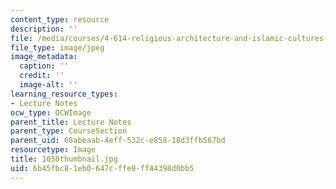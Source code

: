 ```yaml
---
content_type: resource
description: ''
file: /media/courses/4-614-religious-architecture-and-islamic-cultures-fall-2002/6b45fbc81eb0647cffe9ff44398d0bb5_1050thumbnail.jpg
file_type: image/jpeg
image_metadata:
  caption: ''
  credit: ''
  image-alt: ''
learning_resource_types:
- Lecture Notes
ocw_type: OCWImage
parent_title: Lecture Notes
parent_type: CourseSection
parent_uid: 68abeaab-4eff-532c-e858-18d3ffb567bd
resourcetype: Image
title: 1050thumbnail.jpg
uid: 6b45fbc8-1eb0-647c-ffe9-ff44398d0bb5
---
```

